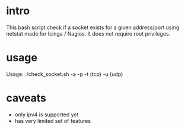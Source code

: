 # intro

This bash script check if a socket exists for a given address/port using netstat
made for Icinga / Nagios. It does not require root privileges.

# usage

Usage: ./check_socket.sh -a <listen address> -p <port> -t (tcp) -u (udp)

# caveats

* only ipv4 is supported yet
* has very limited set of features

